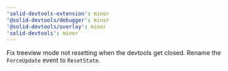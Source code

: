 ```yaml
---
'solid-devtools-extension': minor
'@solid-devtools/debugger': minor
'@solid-devtools/overlay': minor
'solid-devtools': minor
---
```


Fix treeview mode not resetting when the devtools get closed. Rename the `ForceUpdate` event to `ResetState`.
